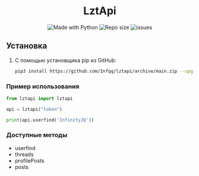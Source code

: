 <h1 align="center">LztApi</h1>
<p align="center">
    <img alt="Made with Python" src="https://img.shields.io/badge/Made%20with-Python-%23FFD242?logo=python&logoColor=white">
    <img alt="Repo size" src="https://img.shields.io/github/repo-size/Infqq/lztapi">
    <img alt="issues" src="https://img.shields.io/github/issues/Infqq/lztapi">
</p>

## Установка
1) С помощью установщика pip из GitHub: 
   
   ```sh
   pip3 install https://github.com/Infqq/lztapi/archive/main.zip --upgrade
   ```

### Пример использования

```python
from lztapi import lztapi

api = lztapi("token")

print(api.userfind('InfinityJQ'))
```

### Доступные методы
- userfind
- threads
- profilePosts
- posts
